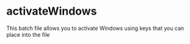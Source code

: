 # activateWindows
This batch file allows you to activate Windows using keys that you can place into the file
